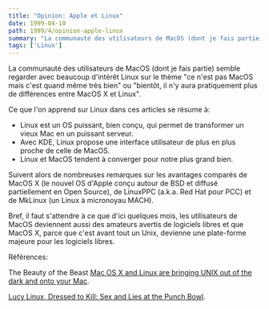 ```yaml
---
title: "Opinion: Apple et Linux"
date: 1999-04-10
path: 1999/4/opinion-apple-linux
summary: "La communauté des utilisateurs de MacOS (dont je fais partie) semble regarder avec beaucoup d'intérêt Linux sur le thème \"ce n'est pas MacOS mais c'est quand même très bien\" ou \"bientôt, il n'y aura pratiquement plus de différences entre MacOS X et Linux\"."
tags: ['Linux']
---
```


<P>
La communauté des utilisateurs de MacOS (dont je fais partie) semble
regarder avec beaucoup d'intérêt Linux sur le thème "ce n'est pas MacOS
mais c'est quand même très bien" ou "bientôt, il n'y aura pratiquement
plus de différences entre MacOS X et Linux".</P>

<P>Ce que l'on apprend sur Linux dans ces articles se résume à:</P>

<UL>

<LI>Linux est un OS puissant, bien conçu, qui permet de transformer
un vieux Mac en un puissant serveur.
<LI>Avec KDE, Linux propose une interface utilisateur de plus en plus
proche de celle de MacOS.
<LI>Linux et MacOS tendent à converger pour notre plus grand bien.
</UL>

<P>Suivent alors de nombreuses remarques sur les avantages comparés de
MacOS X (le nouvel OS d'Apple conçu autour de BSD et diffusé
partiellement en Open Source), de LinuxPPC (a.k.a. Red Hat pour PCC) et
de MkLinux (un Linux à micronoyau MACH).</P>

<P>Bref, il faut s'attendre à ce que d'ici quelques mois, les
utilisateurs de MacOS deviennent aussi des amateurs avertis de logiciels
libres et que MacOS X, parce que c'est avant tout un Unix, devienne une
plate-forme majeure pour les logiciels libres.</P>

<P>Références:</P>

<P>The Beauty of the Beast
<A HREF="http://macworld.zdnet.com/1999/04/features/unix.html">Mac OS X and Linux are bringing UNIX out of the dark and onto your Mac</A>.
</P>

<P>
<A HREF="http://www.applelinks.com/warpcore/apr99/wc-8.shtml">Lucy Linux, Dressed to Kill: Sex and Lies at the Punch Bowl</A>.
</P>


